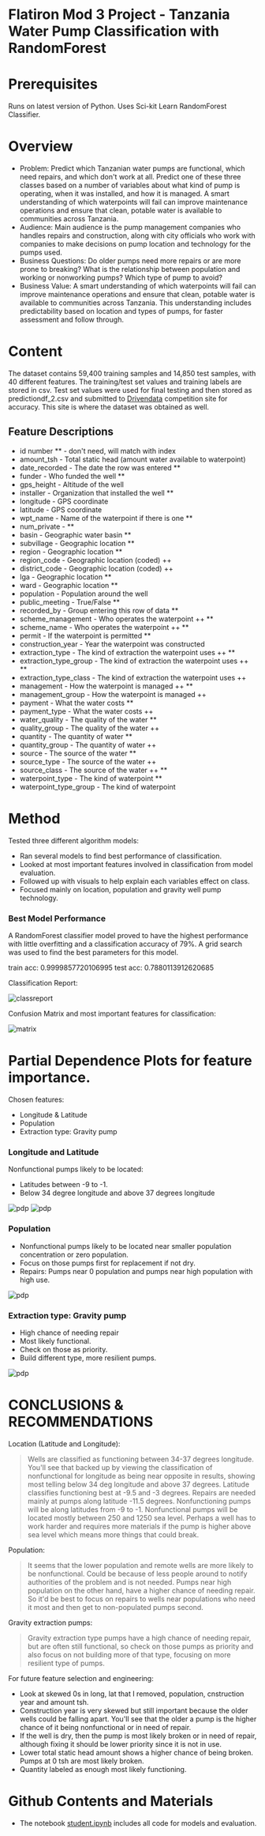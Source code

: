 # Flatiron Mod 3 Project - Tanzania Water Pump Classification with RandomForest


# Prerequisites
Runs on latest version of Python. Uses Sci-kit Learn RandomForest Classifier.  

# Overview

* Problem: Predict which Tanzanian water pumps are functional, which need repairs, and which don't work at all. Predict one of these three classes based on a number of variables about what kind of pump is operating, when it was installed, and how it is managed. A smart understanding of which waterpoints will fail can improve maintenance operations and ensure that clean, potable water is available to communities across Tanzania. 
* Audience: Main audience is the pump management companies who handles repairs and construction, along with city officials who work with companies to make decisions on pump location and technology for the pumps used. 
* Business Questions: Do older pumps need more repairs or are more prone to breaking? What is the relationship between population and working or nonworking pumps? Which type of pump to avoid?
* Business Value: A smart understanding of which waterpoints will fail can improve maintenance operations and ensure that clean, potable water is available to communities across Tanzania. This understanding includes predictability based on location and types of pumps, for faster assessment and follow through. 


# Content
The dataset contains 59,400 training samples and 14,850 test samples, with 40 different features. The training/test set values and training labels are stored in csv. Test set values were used for final testing and then stored as predictiondf_2.csv and submitted to [Drivendata](https://www.drivendata.org/competitions/7/pump-it-up-data-mining-the-water-table/page/23/) competition site for accuracy. This site is where the dataset was obtained as well. 


## Feature Descriptions

* id number ** - don't need, will match with index
* amount_tsh - Total static head (amount water available to waterpoint)
* date_recorded - The date the row was entered **
* funder - Who funded the well **
* gps_height - Altitude of the well
* installer - Organization that installed the well **
* longitude - GPS coordinate
* latitude - GPS coordinate 
* wpt_name - Name of the waterpoint if there is one **
* num_private - **
* basin - Geographic water basin **
* subvillage - Geographic location **
* region - Geographic location **
* region_code - Geographic location (coded) ++
* district_code - Geographic location (coded) ++
* lga - Geographic location **
* ward - Geographic location **
* population - Population around the well
* public_meeting - True/False **
* recorded_by - Group entering this row of data **
* scheme_management - Who operates the waterpoint ++ **
* scheme_name - Who operates the waterpoint ++ **
* permit - If the waterpoint is permitted **
* construction_year - Year the waterpoint was constructed
* extraction_type - The kind of extraction the waterpoint uses ++ **
* extraction_type_group - The kind of extraction the waterpoint uses ++ **
* extraction_type_class - The kind of extraction the waterpoint uses ++
* management - How the waterpoint is managed ++ **
* management_group - How the waterpoint is managed ++
* payment - What the water costs **
* payment_type - What the water costs ++
* water_quality - The quality of the water **
* quality_group - The quality of the water ++
* quantity - The quantity of water **
* quantity_group - The quantity of water ++
* source - The source of the water **
* source_type - The source of the water ++
* source_class - The source of the water ++ **
* waterpoint_type - The kind of waterpoint **
* waterpoint_type_group - The kind of waterpoint

# Method
Tested three different algorithm models:
* Ran several models to find best performance of classification. 
* Looked at most important features involved in classification from model evaluation.
* Followed up with visuals to help explain each variables effect on class.
* Focused mainly on location, population and gravity well pump technology.

### Best Model Performance
A RandomForest classifier model proved to have the highest performance with little overfitting and a classification accuracy of 79%. A grid search was used to find the best parameters for this model. 

train acc: 0.9999857720106995
test acc: 0.7880113912620685


Classification Report:

![classreport](https://github.com/alexanderbeat/randomforest-classification-project/blob/master/images/rf_classreport.png)


Confusion Matrix and most important features for classification:

![matrix](https://github.com/alexanderbeat/randomforest-classification-project/blob/master/images/output_162_1.png)

# Partial Dependence Plots for feature importance. 
Chosen features:

* Longitude & Latitude
* Population
* Extraction type: Gravity pump

### Longitude and Latitude
Nonfunctional pumps likely to be located:
* Latitudes between -9 to -1. 
* Below 34 degree longitude and above 37 degrees longitude

![pdp](https://github.com/alexanderbeat/randomforest-classification-project/blob/master/images/output_171_0.png)
![pdp](https://github.com/alexanderbeat/randomforest-classification-project/blob/master/images/output_171_1.png)


### Population
* Nonfunctional pumps likely to be located near smaller population concentration or zero population.
* Focus on those pumps first for replacement if not dry. 
* Repairs: Pumps near 0 population and pumps near high population with high use.

![pdp](https://github.com/alexanderbeat/randomforest-classification-project/blob/master/images/output_171_5.png)


### Extraction type: Gravity pump
* High chance of needing repair
* Most likely functional. 
* Check on those as priority.
* Build different type, more resilient pumps. 

![pdp](https://github.com/alexanderbeat/randomforest-classification-project/blob/master/images/output_171_7.png)



# CONCLUSIONS & RECOMMENDATIONS

Location (Latitude and Longitude): 
> Wells are classified as functioning between 34-37 degrees longitude. You'll see that backed up by viewing the classification of nonfunctional for longitude as being near opposite in results, showing most telling below 34 deg longitude and above 37 degrees. Latitude classifies functioning best at -9.5 and -3 degrees. Repairs are needed mainly at pumps along latitude -11.5 degrees. Nonfunctioning pumps will be along latitudes from -9 to -1. Nonfunctional pumps will be located mostly between 250 and 1250 sea level. Perhaps a well has to work harder and requires more materials if the pump is higher above sea level which means more things that could break. 

Population:
> It seems that the lower population and remote wells are more likely to be nonfunctional. Could be because of less people around to notify authorities of the problem and is not needed. Pumps near high population on the other hand, have a higher chance of needing repair. So it'd be best to focus on repairs to wells near populations who need it most and then get to non-populated pumps second.

Gravity extraction pumps:
> Gravity extraction type pumps have a high chance of needing repair, but are often still functional, so check on those pumps as priority and also focus on not building more of that type, focusing on more resilient type of pumps. 

For future feature selection and engineering: 
- Look at skewed 0s in long, lat that I removed, population, cnstruction year and amount tsh. 
- Construction year is very skewed but still important because the older wells could be falling apart. You'll see that the older a pump is the higher chance of it being nonfunctional or in need of repair. 
- If the well is dry, then the pump is most likely broken or in need of repair, although fixing it should be lower priority since it is not in use.  
- Lower total static head amount shows a higher chance of being broken. Pumps at 0 tsh are most likely broken. 
- Quantity labeled as enough most likely functioning. 



# Github Contents and Materials
* The notebook [student.ipynb](https://github.com/alexanderbeat/randomforest-classification-project/blob/master/student.ipynb) includes all code for models and evaluation. 
